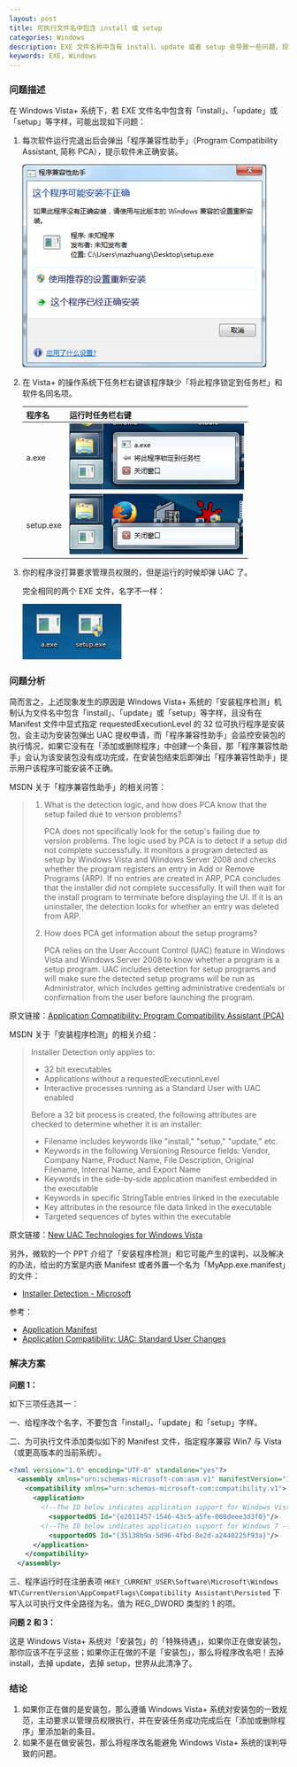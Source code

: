 ```yaml
---
layout: post
title: 可执行文件名中包含 install 或 setup
categories: Windows
description: EXE 文件名称中含有 install、update 或者 setup 会导致一些问题，现象和解决方法。
keywords: EXE, Windows
---
```


### 问题描述

在 Windows Vista+ 系统下，若 EXE 文件名中包含有「install」、「update」或「setup」等字样，可能出现如下问题：

1. 每次软件运行完退出后会弹出「程序兼容性助手」（Program Compatibility Assistant, 简称 PCA），提示软件未正确安装。

   ![](/images/posts/windows/pca.png)

2. 在 Vista+ 的操作系统下任务栏右键该程序缺少「将此程序锁定到任务栏」和软件名同名项。

   | 程序名    | 运行时任务栏右键                     |
   |-----------|--------------------------------------|
   | a.exe     | ![](/images/posts/windows/a.png)     |
   | setup.exe | ![](/images/posts/windows/setup.png) |

3. 你的程序没打算要求管理员权限的，但是运行的时候却弹 UAC 了。

   完全相同的两个 EXE 文件，名字不一样：

   ![](/images/posts/windows/name.png)

### 问题分析

简而言之，上述现象发生的原因是 Windows Vista+ 系统的「安装程序检测」机制认为文件名中包含「install」、「update」或「setup」等字样，且没有在 Manifest 文件中显式指定 requestedExecutionLevel 的 32 位可执行程序是安装包，会主动为安装包弹出 UAC 提权申请，而「程序兼容性助手」会监控安装包的执行情况，如果它没有在「添加或删除程序」中创建一个条目，那「程序兼容性助手」会认为该安装包没有成功完成，在安装包结束后即弹出「程序兼容性助手」提示用户该程序可能安装不正确。

MSDN 关于「程序兼容性助手」的相关问答：

> 1. What is the detection logic, and how does PCA know that the setup failed due to version problems?
> 
>     PCA does not specifically look for the setup's failing due to version problems. The logic used by PCA is to detect if a setup did not complete successfully. It monitors a program detected as setup by Windows Vista and Windows Server 2008 and checks whether the program registers an entry in Add or Remove Programs (ARP). If no entries are created in ARP, PCA concludes that the installer did not complete successfully. It will then wait for the install program to terminate before displaying the UI. If it is an uninstaller, the detection looks for whether an entry was deleted from ARP.
> 
> 2. How does PCA get information about the setup programs?
> 
>     PCA relies on the User Account Control (UAC) feature in Windows Vista and Windows Server 2008 to know whether a program is a setup program. UAC includes detection for setup programs and will make sure the detected setup programs will be run as Administrator, which includes getting administrative credentials or confirmation from the user before launching the program.

原文链接：[Application Compatibility: Program Compatibility Assistant (PCA)](https://msdn.microsoft.com/zh-cn/bb756937)

MSDN 关于「安装程序检测」的相关介绍：

> Installer Detection only applies to:
> 
> * 32 bit executables
> * Applications without a requestedExecutionLevel
> * Interactive processes running as a Standard User with UAC enabled
> 
> Before a 32 bit process is created, the following attributes are checked to determine whether it is an installer:
> 
> * Filename includes keywords like "install," "setup," "update," etc.
> * Keywords in the following Versioning Resource fields: Vendor, Company Name, Product Name, File Description, Original Filename, Internal Name, and Export Name
> * Keywords in the side-by-side application manifest embedded in the executable
> * Keywords in specific StringTable entries linked in the executable
> * Key attributes in the resource file data linked in the executable
> * Targeted sequences of bytes within the executable

原文链接：[New UAC Technologies for Windows Vista](https://msdn.microsoft.com/EN-US/library/bb756960(v=VS.10,d=hv.2).aspx)

另外，微软的一个 PPT 介绍了「安装程序检测」和它可能产生的误判，以及解决的办法，给出的方案是内嵌 Manifest 或者外置一个名为「MyApp.exe.manifest」的文件：

* [Installer Detection - Microsoft](https://www.google.com.hk/url?sa=t&rct=j&q=&esrc=s&source=web&cd=2&ved=0CCUQFjABahUKEwiPmdW8rYjJAhVHG5QKHQwjBzY&url=%68%74%74%70%3a%2f%2f%64%6f%77%6e%6c%6f%61%64%2e%6d%69%63%72%6f%73%6f%66%74%2e%63%6f%6d%2f%64%6f%77%6e%6c%6f%61%64%2f%38%2f%43%2f%44%2f%38%43%44%30%31%35%42%42%2d%30%38%31%42%2d%34%39%43%35%2d%41%35%30%36%2d%39%43%39%42%35%37%30%42%38%44%44%32%2f%49%6e%73%74%61%6c%6c%65%72%44%65%74%65%63%74%69%6f%6e%2e%70%70%74%78&usg=AFQjCNHXcaCOv_FFndx0mxn7eovywzKQMg)

参考：

* [Application Manifest](https://msdn.microsoft.com/en-us/library/windows/desktop/dd371711(v=vs.85).aspx)
* [Application Compatibility: UAC: Standard User Changes](https://msdn.microsoft.com/zh-cn/enus/library/bb963893.aspx)


### 解决方案

**问题 1：**

如下三项任选其一：

一、给程序改个名字，不要包含「install」、「update」和「setup」字样。

二、为可执行文件添加类似如下的 Manifest 文件，指定程序兼容 Win7 与 Vista（或更高版本的当前系统）。

```xml
<?xml version="1.0" encoding="UTF-8" standalone="yes"?>
  <assembly xmlns="urn:schemas-microsoft-com:asm.v1" manifestVersion="1.0">
    <compatibility xmlns="urn:schemas-microsoft-com:compatibility.v1">
      <application>
        <!--The ID below indicates application support for Windows Vista -->
          <supportedOS Id="{e2011457-1546-43c5-a5fe-008deee3d3f0}"/>
        <!--The ID below indicates application support for Windows 7 -->
          <supportedOS Id="{35138b9a-5d96-4fbd-8e2d-a2440225f93a}"/>
      </application>
    </compatibility>
  </assembly>
```
三、程序运行时在注册表项 `HKEY_CURRENT_USER\Software\Microsoft\Windows NT\CurrentVersion\AppCompatFlags\Compatibility Assistant\Persisted` 下写入以可执行文件全路径为名，值为 REG_DWORD 类型的 1 的项。


**问题 2 和 3：**

这是 Windows Vista+ 系统对「安装包」的「特殊待遇」，如果你正在做安装包，那你应该不在乎这些；如果你正在做的不是「安装包」，那么将程序改名吧！去掉 install，去掉 update，去掉 setup，世界从此清净了。

### 结论

1. 如果你正在做的是安装包，那么遵循 Windows Vista+ 系统对安装包的一致规范，主动要求以管理员权限执行，并在安装任务成功完成后在「添加或删除程序」里添加新的条目。
2. 如果不是在做安装包，那么将程序改名能避免 Windows Vista+ 系统的误判导致的问题。
